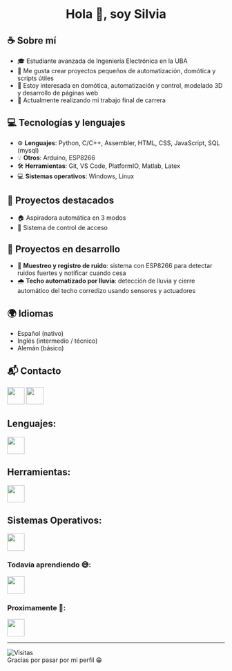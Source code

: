 <h1 align="center">Hola 👋, soy Silvia</h1>

## ☕ Sobre mí
- 🎓 Estudiante avanzada de Ingeniería Electrónica en la UBA
- 🔧 Me gusta crear proyectos pequeños de automatización, domótica y scripts útiles 
- 👀 Estoy interesada en domótica, automatización y control, modelado 3D y desarrollo de páginas web
- 🚀 Actualmente realizando mi trabajo final de carrera


## 💻 Tecnologías y lenguajes

- ⚙️ **Lenguajes**: Python, C/C++, Assembler, HTML, CSS, JavaScript, SQL (mysql) 
- 💡 **Otros**: Arduino, ESP8266
- 🛠️ **Herramientas**: Git, VS Code, PlatformIO, Matlab, Latex
- 💻 **Sistemas operativos**: Windows, Linux


## 📂 Proyectos destacados

- 🏠 Aspiradora automática en 3 modos 
- 🔐 Sistema de control de acceso  


## 🚧 Proyectos en desarrollo

- 🎵 **Muestreo y registro de ruido**: sistema con ESP8266 para detectar ruidos fuertes y notificar cuando cesa  
- 🌧️ **Techo automatizado por lluvia**: detección de lluvia y cierre automático del techo corredizo usando sensores y actuadores

## 🌍 Idiomas

- Español (nativo) 
- Inglés (intermedio / técnico)
- Alemán (básico)

## 📬 Contacto
  <a href=mailto:sil.ramosq@gmail.com><img height="40" src="https://skillicons.dev/icons?i=gmail"/></a>
  <a href=https://www.linkedin.com/in/silvia-ramos><img height="40" src="https://skillicons.dev/icons?i=linkedin"/></a>
  
<!---
- 💞️ I’m looking to collaborate on ...
- 📫 How to reach me ...
- 🚀 Siempre explorando nuevas herramientas y tecnologías
- ✉️ [Gmail](mailto:sil.ramosq@gmail.com)  
- 💼 [LinkedIn](https://www.linkedin.com/in/silvia-ramos)

<h1 align="center">Hola <img src="https://raw.githubusercontent.com/ABSphreak/ABSphreak/master/gifs/Hi.gif" width="30px"> 👋 soy Silvia</h1>

<h2>Skills</h2>
- 📊 Script para registrar ruidos y notificar
🌱 Siempre aprendiendo y con ganas de meter mano en lo que sea interesante.
---> 


## Lenguajes:
<img height="40" src="https://skillicons.dev/icons?i=python,c,cpp,html,css,js,mysql"/>

## Herramientas:
<img height="40" src="https://skillicons.dev/icons?i=octave,matlab,arduino,vscode,git,latex"/>

## Sistemas Operativos:
<img height="40" src="https://skillicons.dev/icons?i=windows,linux"/>


### Todavía aprendiendo 😅:
<img height="40" src="https://skillicons.dev/icons?i=vue,django,react,java"/>

### Proximamente 👀:
<img height="40" src="https://skillicons.dev/icons?i=net"/>




---

![Visitas](https://visitor-badge.laobi.icu/badge?page_id=SilviaRQ.SilviaRQ)  
Gracias por pasar por mi perfil 😁

